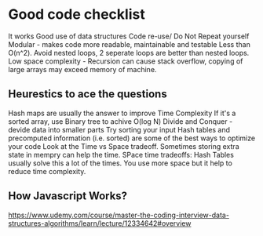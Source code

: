# Good code checklist

It works
Good use of data structures
Code re-use/ Do Not Repeat yourself
Modular - makes code more readable, maintainable and testable
Less than O(n^2). Avoid nested loops, 2 seperate loops are better than nested loops.
Low space complexity - Recursion can cause stack overflow, copying of large arrays may exceed memory of machine.

## Heurestics to ace the questions

Hash maps are usually the answer to improve Time Complexity
If it's a sorted array, use Binary tree to achive O(log N)
Divide and Conquer - devide data into smaller parts
Try sorting your input
Hash tables and precomputed information (i.e. sorted) are some of the best ways to optimize your code
Look at the Time vs Space tradeoff. Sometimes storing extra state in mempry can help the time.
SPace time tradeoffs: Hash Tables usually solve this a lot of the times. You use more space but it help to reduce time complexity.

## How Javascript Works?

https://www.udemy.com/course/master-the-coding-interview-data-structures-algorithms/learn/lecture/12334642#overview
